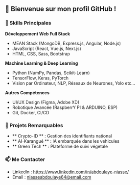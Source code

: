 ## 👋 Bienvenue sur mon profil GitHub !

### 🚀 Skills Principales

**Développement Web Full Stack**
- MEAN Stack (MongoDB, Express.js, Angular, Node.js)
- JavaScript (React, Vue.js, Next.js)
- HTML, CSS, Sass, Bootstrap

**Machine Learning & Deep Learning**
- Python (NumPy, Pandas, Scikit-Learn)
- TensorFlow, Keras, PyTorch
- Vision par Ordinateur, NLP, Réseaux de Neurones, Yolo etc...

**Autres Compétences**
- UI/UX Design (Figma, Adobe XD)
- Robotique Avancée (RaspberrY PI & ARDUINO, ESP)
- Git, Docker, CI/CD

### 🔭 Projets Remarquables

- ** Crypto-ID ** : Gestion des identifiants national
- ** AI-Karangué ** : IA embarquée dans les vehicules
- ** Green Tech ** : Plateforme de suivi végetale


### 📫 Me Contacter

- LinkedIn : https://www.linkedin.com/in/abdoulaye-niasse/
- Email : niasseabdoulaye64@email.com
